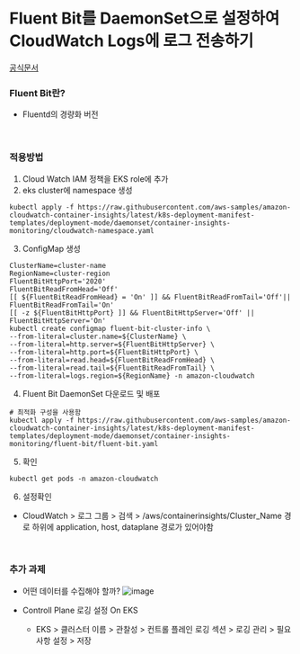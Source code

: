 # Fluent Bit를 DaemonSet으로 설정하여 CloudWatch Logs에 로그 전송하기
[공식문서](https://docs.aws.amazon.com/ko_kr/AmazonCloudWatch/latest/monitoring/Container-Insights-setup-logs-FluentBit.html)


### Fluent Bit란?
* Fluentd의 경량화 버전

<br>

### 적용방법
1. Cloud Watch IAM 정책을 EKS role에 추가
2. eks cluster에 namespace 생성
```SHELL
kubectl apply -f https://raw.githubusercontent.com/aws-samples/amazon-cloudwatch-container-insights/latest/k8s-deployment-manifest-templates/deployment-mode/daemonset/container-insights-monitoring/cloudwatch-namespace.yaml
```
3. ConfigMap 생성
```SHELL
ClusterName=cluster-name
RegionName=cluster-region
FluentBitHttpPort='2020'
FluentBitReadFromHead='Off'
[[ ${FluentBitReadFromHead} = 'On' ]] && FluentBitReadFromTail='Off'|| FluentBitReadFromTail='On'
[[ -z ${FluentBitHttpPort} ]] && FluentBitHttpServer='Off' || FluentBitHttpServer='On'
kubectl create configmap fluent-bit-cluster-info \
--from-literal=cluster.name=${ClusterName} \
--from-literal=http.server=${FluentBitHttpServer} \
--from-literal=http.port=${FluentBitHttpPort} \
--from-literal=read.head=${FluentBitReadFromHead} \
--from-literal=read.tail=${FluentBitReadFromTail} \
--from-literal=logs.region=${RegionName} -n amazon-cloudwatch
```
4. Fluent Bit DaemonSet 다운로드 및 배포
```SHELL
# 최적화 구성을 사용함
kubectl apply -f https://raw.githubusercontent.com/aws-samples/amazon-cloudwatch-container-insights/latest/k8s-deployment-manifest-templates/deployment-mode/daemonset/container-insights-monitoring/fluent-bit/fluent-bit.yaml
```
5. 확인
```SHELL
kubectl get pods -n amazon-cloudwatch
```
6. 설정확인
* CloudWatch > 로그 그룹 > 검색 > /aws/containerinsights/Cluster_Name 경로 하위에 application, host, dataplane 경로가 있어야함


<br>

### 추가 과제
* 어떤 데이터를 수집해야 할까?
![image](https://github.com/user-attachments/assets/7110e6a7-bc7d-42b2-9c8a-774e895e5c7f)

* Controll Plane 로깅 설정 On EKS
    * EKS > 클러스터 이름 > 관찰성 > 컨트롤 플레인 로깅 섹션 > 로깅 관리 > 필요사항 설정 > 저장
